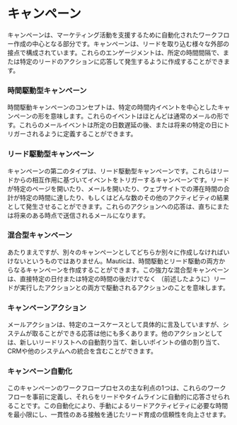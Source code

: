 # キャンペーン

キャンペーンは、マーケティング活動を支援するために自動化されたワークフロー作成の中心となる部分です。キャンペーンは、リードを取り込む様々な外部の接点で構成されています。これらのエンゲージメントは、所定の時間間隔で、または特定のリードのアクションに応答して発生するように作成することができます。

### 時間駆動型キャンペーン

時間駆動キャンペーンのコンセプトは、特定の時間内イベントを中心としたキャンペーンの形を意味します。これらのイベントはほとんどは通常のメールの形です。これらのメールイベントは所定の日数遅延の後、または将来の特定の日にトリガーされるように定義することができます。

### リード駆動型キャンペーン

キャンペーンの第二のタイプは、リード駆動型キャンペーンです。これらはリードからの相互作用に基づいてイベントをトリガーするキャンペーンです。リードが特定のページを開いたり、メールを開いたり、ウェブサイトでの滞在時間の合計が特定の時間に達したり、もしくはどんな数のその他のアクティビティの結果として発生させることができます。これらのアクションへの応答は、直ちにまたは将来のある時点で送信されるメールになります。

### 混合型キャンペーン

あたりまえですが、別々のキャンペーンとしてどちらか別々に作成しなければいけないというものではありません。Mauticは、時間駆動とリード駆動の両方からなるキャンペーンを作成することができます。この強力な混合型キャンペーンは、直接特定の日付または特定の時間の後だけでなく （前述したように）リードが実行したアクションとの両方で駆動されるアクションのことを意味します。

### キャンペーンアクション

メールアクションは、特定のユースケースとして具体的に言及していますが、システムが取ることができる応答は他にも多くあります。他のアクションとしては、新しいリードリストへの自動割り当て、新しいポイントの値の割り当て、CRMや他のシステムへの統合を含むことができます。

### キャンペーン自動化

このキャンペーンのワークフロープロセスの主な利点の1つは、これらのワークフローを事前に定義し、それらをリードやタイムラインに自動的に応答させられることです。この自動化により、手動によるリードアクティビティに必要な時間を最小限にし、一貫性のある接触を通じたリード育成の信頼性を向上させます。
